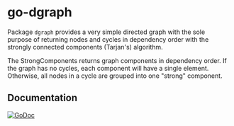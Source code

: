 go-dgraph
=========

Package `dgraph` provides a very simple directed graph with the sole purpose of
returning nodes and cycles in dependency order with the strongly connected
components (Tarjan's) algorithm.

The StrongComponents returns graph components in dependency order. If the graph
has no cycles, each component will have a single element. Otherwise, all nodes
in a cycle are grouped into one "strong" component.

Documentation
-------------

[![GoDoc](https://godoc.org/github.com/twmb/go-dgraph?status.svg)](https://godoc.org/github.com/twmb/go-dgraph)
